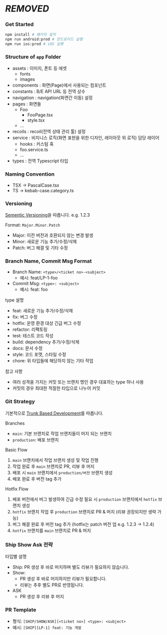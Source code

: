 # ***REMOVED***

### Get Started

```bash
npm install # 패키지 설치
npm run android:prod # 안드로이드 실행
npm run ios:prod # iOS 실행
```

### Structure of `app` Folder

- assets : 이미지, 폰트 등 에셋
  - fonts
  - images
- components : 화면(Page)에서 사용되는 컴포넌트
- constants : B/E API URL 등 전역 상수
- navigation : navigation(화면간 이동) 설정
- pages : 화면들
  - Foo
    - FooPage.tsx
    - style.tsx
  - ...
- recoils : recoil(전역 상태 관리 툴) 설정
- service : 비지니스 로직(화면 표현을 위한 디자인, 레이아웃 외 로직) 담당 레이어
  - hooks : 커스텀 훅
  - foo.service.ts
  - ...
- types : 전역 Typescript 타입

### Naming Convention

- TSX -> PascalCase.tsx
- TS -> kebab-case.category.ts

### Versioning

[Sementic Versioning](https://semver.org/)을 따릅니다. e.g. 1.2.3

Format: `Major.Minor.Patch`

- Major: 이전 버전과 호환되지 않는 변경 발생
- Minor: 새로운 기능 추가/수정/삭제
- Patch: 버그 해결 및 기타 수정

### Branch Name, Commit Msg Format

- Branch Name: `<type>/<ticket no>-<subject>`
  - 예시: feat/LP-1-foo
- Commit Msg: `<type>: <subject>`
  - 예시: feat: foo

type 설명

- feat: 새로운 기능 추가/수정/삭제
- fix: 버그 수정
- hotfix: 운영 환경 대상 긴급 버그 수정
- refactor: 리팩토링
- test: 테스트 코드 작성
- build: dependency 추가/수정/삭제
- docs: 문서 수정
- style: 코드 포맷, 스타일 수정
- chore: 위 타입들에 해당하지 않는 기타 작업

참고 사항

- 여러 성격을 가지는 커밋 또는 브랜치 명인 경우 대표하는 type 하나 사용
- 커밋의 경우 최대한 적절한 타입으로 나누어 커밋

### Git Strategy

기본적으로 [Trunk Based Development](https://trunkbaseddevelopment.com/)를 따릅니다.

Branches

- `main`: 기본 브랜치로 작업 브랜치들이 머지 되는 브랜치
- `production`: 배포 브랜치

Basic Flow

1. `main` 브랜치에서 작업 브랜치 생성 및 작업 진행
2. 작업 완료 후 `main` 브랜치로 PR, 리뷰 후 머지
3. 배포 시 `main` 브랜치에서 `production/버전` 브랜치 생성
4. 배포 완료 후 버전 tag 추가

Hotfix Flow

1. 배포 버전에서 버그 발생하여 긴급 수정 필요 시 `production` 브랜치에서 `hotfix` 브랜치 생성
2. `hotfix` 브랜치 작업 후 `production` 브랜치로 PR & 머지 (리뷰 권장되지만 생략 가능)
3. 버그 해결 완료 후 버전 tag 추가 (hotfix는 patch 버전 업 e.g. 1.2.3 -> 1.2.4)
4. `hotfix` 브랜치를 `main` 브랜치로 PR & 머지

### Ship Show Ask 전략

타입별 설명

- Ship: PR 생성 후 바로 머지하며 별도 리뷰가 필요하지 않습니다.
- Show:
  - PR 생성 후 바로 머지하지만 리뷰가 필요합니다.
  - 리뷰는 추후 별도 PR로 반영됩니다.
- ASK
  - PR 생성 후 리뷰 후 머지

### PR Template

- 형식: `[SHIP/SHOW/ASK][<ticket no>] <type>: <subject>`
- 예시: `[SHIP][LP-1] feat: 기능 개발`
